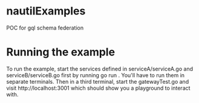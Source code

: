 # nautilExamples
POC for gql schema federation

# Running the example

To run the example, start the services defined in serviceA/serviceA.go and serviceB/serviceB.go first by running go run <file name>. You'll have to run them in separate terminals. Then in a third terminal, start the gatewayTest.go and visit http://localhost:3001 which should show you a playground to interact with.
